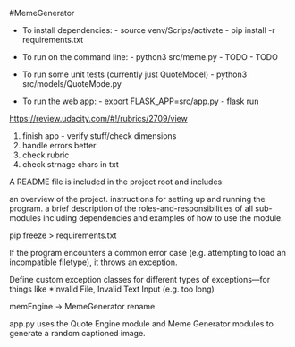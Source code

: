 #MemeGenerator

- To install dependencies:
            - source venv/Scrips/activate
            - pip install -r requirements.txt


- To run on the command line:
            - python3 src/meme.py
            - TODO
            - TODO
            
            
- To run some unit tests (currently just QuoteModel)
            - python3 src/models/QuoteMode.py



- To run the web app:
            - export FLASK_APP=src/app.py
            - flask run
            


https://review.udacity.com/#!/rubrics/2709/view


1. finish app - verify stuff/check dimensions
2. handle errors better
3. check rubric
4. check strnage chars in txt


A README file is included in the project root and includes:

an overview of the project.
instructions for setting up and running the program.
a brief description of the roles-and-responsibilities of all sub-modules including dependencies and examples of how to use the module.


pip freeze > requirements.txt 

If the program encounters a common error case (e.g. attempting to load an incompatible filetype), it throws an exception.

Define custom exception classes for different types of exceptions—for things like *Invalid File, Invalid Text Input (e.g. too long)

memEngine -> MemeGenerator rename


app.py uses the Quote Engine module and Meme Generator modules to generate a random captioned image.